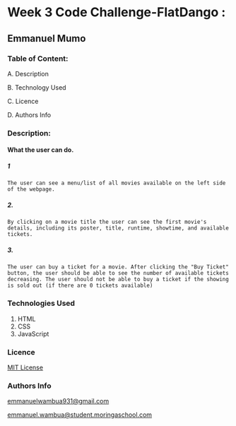 # Week 3 Code Challenge-FlatDango :

## Emmanuel Mumo


### Table of Content:

A. Description

B. Technology Used

C. Licence

D. Authors Info


### Description:

#### What the user can do.

##### 1

    The user can see a menu/list of all movies available on the left side of the webpage.


##### 2.

    By clicking on a movie title the user can see the first movie's details, including its poster, title, runtime, showtime, and available tickets.



##### 3.

    The user can buy a ticket for a movie. After clicking the "Buy Ticket" button, the user should be able to see the number of available tickets decreasing. The user should not be able to buy a ticket if the showing is sold out (if there are 0 tickets available)




### Technologies Used
1. HTML
2. CSS
3. JavaScript




### Licence

[MIT License](https://github.com/ewambua/WK-3-Code-Challenge-FlatDango/blob/main/LICENSE)


### Authors Info

emmanuelwambua931@gmail.com

emmanuel.wambua@student.moringaschool.com
